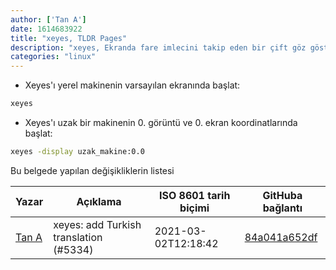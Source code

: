 ```yaml
---
author: ['Tan A']
date: 1614683922
title: "xeyes, TLDR Pages"
description: "xeyes, Ekranda fare imlecini takip eden bir çift göz göster."
categories: "linux"
---
```

- Xeyes'ı yerel makinenin varsayılan ekranında başlat:

```bash
xeyes
```

- Xeyes'ı uzak bir makinenin 0. görüntü ve 0. ekran koordinatlarında başlat:

```bash
xeyes -display uzak_makine:0.0
```
Bu belgede yapılan değişikliklerin listesi


Yazar | Açıklama | ISO 8601 tarih biçimi | GitHuba bağlantı
------|-----|-----|-----
[Tan A](mailto:40173707+Yutyo@users.noreply.github.com) | xeyes: add Turkish translation (#5334) | 2021-03-02T12:18:42 | [84a041a652df](https://github.com/tldr-pages/tldr/commit/84a041a652dfa559bd9116bc4c1733e22c69b47a)

